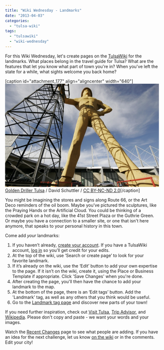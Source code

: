 ```yaml
---
title: "Wiki Wednesday - Landmarks"
date: "2013-04-03"
categories: 
  - "tulsa-wiki"
tags: 
  - "tulsawiki"
  - "wiki-wednesday"
---
```


For this Wiki Wednesday, let's create pages on the [TulsaWiki](http://www.tulsawiki.org/ "Tulsa Wiki") for the landmarks. What places belong in the travel guide for Tulsa? What are the features that let you know what part of town you're in? When you've left the state for a while, what sights welcome you back home?

\[caption id="attachment\_177" align="aligncenter" width="640"\]![Tulsa's Golden Driller](images/402952780_5aa3086457_o.jpg) [Golden Driller Tulsa](http://www.flickr.com/photos/ourtulsaworld/402952780/) / David Schuttler / [CC BY-NC-ND 2.0](http://creativecommons.org/licenses/by-nc-nd/2.0/deed.en)\[/caption\]

You might be imagining the stores and signs along Route 66, or the Art Deco reminders of the oil boom. Maybe you've pictured the sculptures, like the Praying Hands or the Artificial Cloud. You could be thinking of a crowded park on a hot day, like the 41st Street Plaza or the Guthrie Green. Or maybe you have a connection to a smaller site, or one that isn't here anymore, that speaks to your personal history in this town.

Come add _your_ landmarks:

1. If you haven’t already, [create your account](http://www.tulsawiki.org/Users/register/?next=/tags/landmark "Create a TulsaWiki account"). If you have a TulsaWiki account, [log in](http://www.tulsawiki.org/Users/login/?next=/tags/landmark "TulsaWiki login") so you’ll get credit for your edits.
2. At the top of the wiki, use ‘Search or create page’ to look for your favorite landmark.
3. If it’s already on the wiki, use the ‘Edit’ button to add your own expertise to the page. If it isn’t on the wiki, create it, using the Place or Business Template if appropriate. Click 'Save Changes' when you're done.
4. After creating the page, you'll then have the chance to add your landmark to the map.
5. At the bottom of the page, there is an ‘Edit tags’ button. Add the 'Landmark' tag, as well as any others that you think would be useful.
6. Go to the [Landmark tag page](http://www.tulsawiki.org/tags/landmark "TulsaWiki tag page for landmarks") and discover new parts of your town!

If you need further inspiration, check out [Visit Tulsa](http://www.visittulsa.com/), [Trip Advisor](http://www.tripadvisor.com/Attractions-g51697-Activities-Tulsa_Oklahoma.html "TripAdvisor activities in Tulsa"), and [Wikipedia](http://en.wikipedia.org/wiki/Tulsa,_Oklahoma). Please don't copy and paste - we want your words and your images.

Watch the [Recent Changes](http://www.tulsawiki.org/Recent_Changes) page to see what people are adding. If you have an idea for the next challenge, let us know [on the wiki](http://www.tulsawiki.org/Pages_Wanted) or in the comments. Edit your city!
